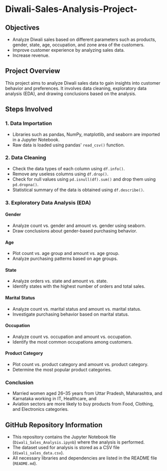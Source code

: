 # Diwali-Sales-Analysis-Project-

## Objectives
- Analyze Diwali sales based on different parameters such as products, gender, state, age, occupation, and zone area of the customers.
- Improve customer experience by analyzing sales data.
- Increase revenue.

## Project Overview
This project aims to analyze Diwali sales data to gain insights into customer behavior and preferences. 
It involves data cleaning, exploratory data analysis (EDA), and drawing conclusions based on the analysis.

## Steps Involved

### 1. Data Importation
- Libraries such as pandas, NumPy, matplotlib, and seaborn are imported in a Jupyter Notebook.
- Raw data is loaded using pandas' `read_csv()` function.

### 2. Data Cleaning
- Check the data types of each column using `df.info()`.
- Remove any useless columns using `df.drop()`.
- Check for null values using `pd.isnull(df).sum()` and drop them using `pd.dropna()`.
- Statistical summary of the data is obtained using `df.describe()`.

### 3. Exploratory Data Analysis (EDA)
#### Gender
- Analyze count vs. gender and amount vs. gender using seaborn.
- Draw conclusions about gender-based purchasing behavior.

#### Age
- Plot count vs. age group and amount vs. age group.
- Analyze purchasing patterns based on age groups.

#### State
- Analyze orders vs. state and amount vs. state.
- Identify states with the highest number of orders and total sales.

#### Marital Status
- Analyze count vs. marital status and amount vs. marital status.
- Investigate purchasing behavior based on marital status.

#### Occupation
- Analyze count vs. occupation and amount vs. occupation.
- Identify the most common occupations among customers.

#### Product Category
- Plot count vs. product category and amount vs. product category.
- Determine the most popular product categories.

### Conclusion
- Married women aged 26–35 years from Uttar Pradesh, Maharashtra, and Karnataka working in IT, Healthcare, and
- Aviation sectors are more likely to buy products from Food, Clothing, and Electronics categories.

## GitHub Repository Information
- This repository contains the Jupyter Notebook file (`Diwali_Sales_Analysis.ipynb`) where the analysis is performed.
- The dataset used for analysis is stored as a CSV file (`diwali_sales_data.csv`).
- All necessary libraries and dependencies are listed in the README file (`README.md`).

